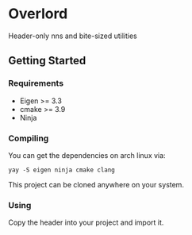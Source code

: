 # Overlord
Header-only nns and bite-sized utilities

## Getting Started
### Requirements
- Eigen >= 3.3
- cmake >= 3.9
- Ninja

### Compiling
You can get the dependencies on arch linux via:
```
yay -S eigen ninja cmake clang
```
This project can be cloned anywhere on your system.

### Using
Copy the header into your project and import it.
